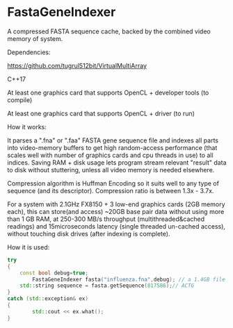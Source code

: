 # FastaGeneIndexer
A compressed FASTA sequence cache, backed by the combined video memory of system.

Dependencies:

https://github.com/tugrul512bit/VirtualMultiArray

C++17

At least one graphics card that supports OpenCL + developer tools (to compile)

At least one graphics card that supports OpenCL + driver (to run)

How it works:

It parses a ".fna" or ".faa" FASTA gene sequence file and indexes all parts into video-memory buffers to get high random-access performance (that scales well with number of graphics cards and cpu threads in use) to all indices. Saving RAM + disk usage lets program stream relevant "result" data to disk without stuttering, unless all video memory is needed elsewhere.

Compression algorithm is Huffman Encoding so it suits well to any type of sequence (and its descriptor). Compression ratio is between 1.3x - 3.7x.

For a system with 2.1GHz FX8150 + 3 low-end graphics cards (2GB memory each), this can store(and access) ~20GB base pair data without using more than 1 GB RAM, at 250-300 MB/s throughput (multithreaded&cached readings) and 15microseconds latency (single threaded un-cached access), without touching disk drives (after indexing is complete).

How it is used:

```cpp
try
{
    const bool debug=true;
		FastaGeneIndexer fasta("influenza.fna",debug); // a 1.4GB file that goes down to 428MB and shared between 3 gpus, ~142MB each, (RAM: 250MB used)
    std::string sequence = fasta.getSequence(817586);// ACTG
}
catch (std::exception& ex)
{
		std::cout << ex.what();
}
```
